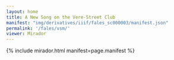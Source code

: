 ```yaml
---
layout: home
title: A New Song on the Vere-Street Club
manifest: "img/derivatives/iiif/fales_sc000003/manifest.json"
permalink: '/fales/vsm/'
viewer: Mirador
---
```


{% include mirador.html manifest=page.manifest %}
